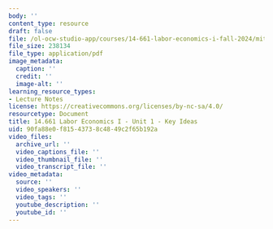 ```yaml
---
body: ''
content_type: resource
draft: false
file: /ol-ocw-studio-app/courses/14-661-labor-economics-i-fall-2024/mit14_661_f24_unit01_ideas.pdf
file_size: 238134
file_type: application/pdf
image_metadata:
  caption: ''
  credit: ''
  image-alt: ''
learning_resource_types:
- Lecture Notes
license: https://creativecommons.org/licenses/by-nc-sa/4.0/
resourcetype: Document
title: 14.661 Labor Economics I - Unit 1 - Key Ideas
uid: 90fa88e0-f815-4373-8c48-49c2f65b192a
video_files:
  archive_url: ''
  video_captions_file: ''
  video_thumbnail_file: ''
  video_transcript_file: ''
video_metadata:
  source: ''
  video_speakers: ''
  video_tags: ''
  youtube_description: ''
  youtube_id: ''
---
```

